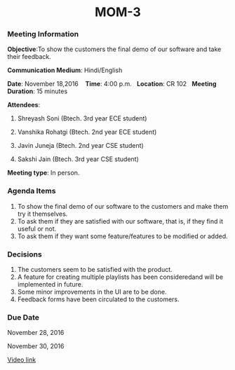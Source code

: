 

<div align=center>
<h1>MOM-3</h1>
</div>


### Meeting Information

**Objective**:To show the customers the final demo of our software and take their feedback.

**Communication Medium**: Hindi/English

**Date**: November 18,2016 &nbsp;&nbsp; **Time**: 4:00 p.m.&nbsp;&nbsp; **Location**: CR 102&nbsp;&nbsp; **Meeting Duration**: 15 minutes



**Attendees**: 

1. Shreyash Soni (Btech. 3rd year ECE student)

2. Vanshika Rohatgi (Btech. 2nd year ECE student)

3. Javin Juneja (Btech. 2nd year CSE student)

4. Sakshi Jain (Btech. 3rd year CSE student)



**Meeting type**: In person.





### Agenda Items
1. To show the final demo of our software to the customers and make them try it themselves.
2. To ask them if they are satisfied with our software, that is, if they find it useful or not.
3. To ask them if they want some feature/features to be modified or added.






### Decisions
1. The customers seem to be satisfied with the product.
2. A feature for creating multiple playlists has been consideredand will be implemented in future.
3. Some minor improvements in the UI are to be done.
4. Feedback forms have been circulated to the customers.




### Due Date

November 28, 2016

November 30, 2016

[Video link](https://www.youtube.com/watch?v=w1EEVP3My2E)
